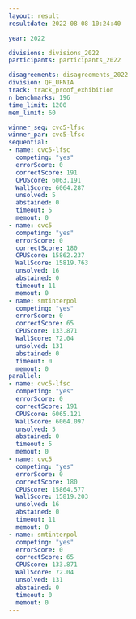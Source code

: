 ```yaml
---
layout: result
resultdate: 2022-08-08 10:24:40

year: 2022

divisions: divisions_2022
participants: participants_2022

disagreements: disagreements_2022
division: QF_UFNIA
track: track_proof_exhibition
n_benchmarks: 196
time_limit: 1200
mem_limit: 60

winner_seq: cvc5-lfsc
winner_par: cvc5-lfsc
sequential:
- name: cvc5-lfsc
  competing: "yes"
  errorScore: 0
  correctScore: 191
  CPUScore: 6063.191
  WallScore: 6064.287
  unsolved: 5
  abstained: 0
  timeout: 5
  memout: 0
- name: cvc5
  competing: "yes"
  errorScore: 0
  correctScore: 180
  CPUScore: 15862.237
  WallScore: 15819.763
  unsolved: 16
  abstained: 0
  timeout: 11
  memout: 0
- name: smtinterpol
  competing: "yes"
  errorScore: 0
  correctScore: 65
  CPUScore: 133.871
  WallScore: 72.04
  unsolved: 131
  abstained: 0
  timeout: 0
  memout: 0
parallel:
- name: cvc5-lfsc
  competing: "yes"
  errorScore: 0
  correctScore: 191
  CPUScore: 6065.121
  WallScore: 6064.097
  unsolved: 5
  abstained: 0
  timeout: 5
  memout: 0
- name: cvc5
  competing: "yes"
  errorScore: 0
  correctScore: 180
  CPUScore: 15864.577
  WallScore: 15819.203
  unsolved: 16
  abstained: 0
  timeout: 11
  memout: 0
- name: smtinterpol
  competing: "yes"
  errorScore: 0
  correctScore: 65
  CPUScore: 133.871
  WallScore: 72.04
  unsolved: 131
  abstained: 0
  timeout: 0
  memout: 0
---
```

